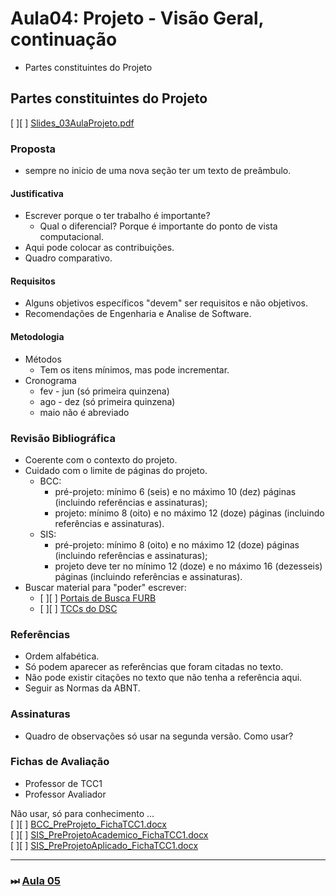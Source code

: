 # Aula04: Projeto - Visão Geral, continuação

- Partes constituintes do Projeto  

## Partes constituintes do Projeto

[ ][ ] [Slides_03AulaProjeto.pdf](Material/Slides_03AulaProjeto.pdf "Slides_03AulaProjeto.pdf")  

### Proposta

- sempre no inicio de uma nova seção ter um texto de preâmbulo.  

#### Justificativa

- Escrever porque o ter trabalho é importante?  
  - Qual o diferencial? Porque é importante do ponto de vista computacional.  
- Aqui pode colocar as contribuições.  
- Quadro comparativo.  

#### Requisitos

- Alguns objetivos específicos "devem" ser requisitos e não objetivos.  
- Recomendações de Engenharia e Analise de Software.  

#### Metodologia

- Métodos  
  - Tem os itens mínimos, mas pode incrementar.  
- Cronograma  
  - fev - jun (só primeira quinzena)  
  - ago - dez (só primeira quinzena)  
  - maio não é abreviado  

### Revisão Bibliográfica

- Coerente com o contexto do projeto.  
- Cuidado com o limite de páginas do projeto.  
  - BCC:  
    - pré-projeto: mínimo 6 (seis) e no máximo 10 (dez) páginas (incluindo referências e assinaturas);  
    - projeto: mínimo 8 (oito) e no máximo 12 (doze) páginas (incluindo referências e assinaturas).  
  - SIS:
    - pré-projeto: mínimo 8 (oito) e no máximo 12 (doze) páginas (incluindo referências e assinaturas);  
    - projeto deve ter no mínimo 12 (doze) e no máximo 16 (dezesseis) páginas (incluindo referências e assinaturas).  
- Buscar material para "poder" escrever:
  - [ ][ ] [Portais de Busca FURB](<https://www.furb.br/web/4570/servicos/biblioteca/portais-de-busca> "Portais de Busca FURB")  
  - [ ][ ] [TCCs do DSC](<http://dsc.inf.furb.br/tcc/index.php?cd=3> "TCCs do DSC")  

### Referências

- Ordem alfabética.  
- Só podem aparecer as referências que foram citadas no texto.  
- Não pode existir citações no texto que não tenha a referência aqui.  
- Seguir as Normas da ABNT.  

### Assinaturas

- Quadro de observações só usar na segunda versão. Como usar?  

### Fichas de Avaliação

- Professor de TCC1  
- Professor Avaliador  

Não usar, só para conhecimento ...  
[ ][ ] [BCC_PreProjeto_FichaTCC1.docx](Material/BCC_PreProjeto_FichaTCC1.docx "BCC_PreProjeto_FichaTCC1.docx")  
[ ][ ] [SIS_PreProjetoAcademico_FichaTCC1.docx](Material/SIS_PreProjetoAcademico_FichaTCC1.docx "SIS_PreProjetoAcademico_FichaTCC1.docx")  
[ ][ ] [SIS_PreProjetoAplicado_FichaTCC1.docx](Material/SIS_PreProjetoAplicado_FichaTCC1.docx "SIS_PreProjetoAplicado_FichaTCC1.docx")  

----------

### ⏭ [Aula 05](aula05Anotacoes.md "Aula 05")  

<!--
[FIXME: arrumar as fontes bibliográficas]  
## Principais Referências Bibliográficas​
-->